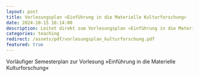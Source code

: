 ```yaml
---
layout: post
title: Vorlesungsplan »Einführung in die Materielle Kulturforschung«
date: 2024-10-15 16:14:00
description: Leitet direkt zum Vorlesungsplan »Einführung in die Materielle Kulturforschung« als PDF weiter.
categories: teaching
redirect: /assets/pdf/vorlesungsplan_kulturforschung.pdf
featured: true
---
```


Vorläufiger Semesterplan zur Vorlesung »Einführung in die Materielle Kulturforschung«
